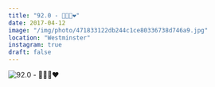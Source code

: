 ```yaml
---
title: "92.0 - 👑🍆🦁❤️"
date: 2017-04-12
image: "/img/photo/471833122db244c1ce80336738d746a9.jpg"
location: "Westminster"
instagram: true
draft: false
---
```


![92.0 - 👑🍆🦁❤️](/img/photo/471833122db244c1ce80336738d746a9.jpg)
